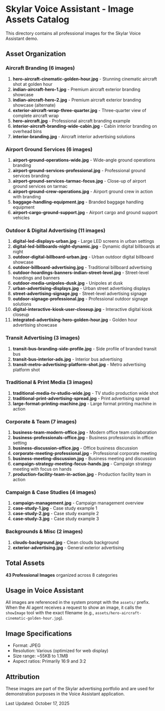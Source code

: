 # Skylar Voice Assistant - Image Assets Catalog

This directory contains all professional images for the Skylar Voice Assistant demo.

## Asset Organization

### Aircraft Branding (6 images)
1. **hero-aircraft-cinematic-golden-hour.jpg** - Stunning cinematic aircraft shot at golden hour
2. **indian-aircraft-hero-1.jpg** - Premium aircraft exterior branding showcase
3. **indian-aircraft-hero-2.jpg** - Premium aircraft exterior branding showcase (alternate)
4. **exterior-aircraft-wrap-three-quarter.jpg** - Three-quarter view of complete aircraft wrap
5. **hero-aircraft.jpg** - Professional aircraft branding example
6. **interior-aircraft-branding-wide-cabin.jpg** - Cabin interior branding on overhead bins
7. **interior-branding.jpg** - Aircraft interior advertising solutions

### Airport Ground Services (6 images)
1. **airport-ground-operations-wide.jpg** - Wide-angle ground operations branding
2. **airport-ground-services-professional.jpg** - Professional ground services branding
3. **airport-ground-services-tarmac-focus.jpg** - Close-up of airport ground services on tarmac
4. **airport-ground-crew-operations.jpg** - Airport ground crew in action with branding
5. **baggage-handling-equipment.jpg** - Branded baggage handling equipment
6. **airport-cargo-ground-support.jpg** - Airport cargo and ground support vehicles

### Outdoor & Digital Advertising (11 images)
1. **digital-led-displays-urban.jpg** - Large LED screens in urban settings
2. **digital-led-billboards-night-dynamic.jpg** - Dynamic digital billboards at night
3. **outdoor-digital-billboard-urban.jpg** - Urban outdoor digital billboard showcase
4. **outdoor-billboard-advertising.jpg** - Traditional billboard advertising
5. **outdoor-hoardings-banners-indian-street-level.jpg** - Street-level hoardings and banners
6. **outdoor-media-unipoles-dusk.jpg** - Unipoles at dusk
7. **urban-advertising-displays.jpg** - Urban street advertising displays
8. **street-advertising-signage.jpg** - Street-level advertising signage
9. **outdoor-signage-professional.jpg** - Professional outdoor signage solutions
10. **digital-interactive-kiosk-user-closeup.jpg** - Interactive digital kiosk closeup
11. **integrated-advertising-hero-golden-hour.jpg** - Golden hour advertising showcase

### Transit Advertising (3 images)
1. **transit-bus-branding-side-profile.jpg** - Side profile of branded transit bus
2. **transit-bus-interior-ads.jpg** - Interior bus advertising
3. **transit-metro-advertising-platform-shot.jpg** - Metro advertising platform shot

### Traditional & Print Media (3 images)
1. **traditional-media-tv-studio-wide.jpg** - TV studio production wide shot
2. **traditional-print-advertising-spread.jpg** - Print advertising spread
3. **large-format-printing-machine.jpg** - Large format printing machine in action

### Corporate & Team (7 images)
1. **business-team-modern-office.jpg** - Modern office team collaboration
2. **business-professionals-office.jpg** - Business professionals in office setting
3. **business-discussion-office.jpg** - Office business discussion
4. **corporate-meeting-professional.jpg** - Professional corporate meeting
5. **business-meeting-discussion.jpg** - Business meeting and discussion
6. **campaign-strategy-meeting-focus-hands.jpg** - Campaign strategy meeting with focus on hands
7. **production-facility-team-in-action.jpg** - Production facility team in action

### Campaign & Case Studies (4 images)
1. **campaign-management.jpg** - Campaign management overview
2. **case-study-1.jpg** - Case study example 1
3. **case-study-2.jpg** - Case study example 2
4. **case-study-3.jpg** - Case study example 3

### Backgrounds & Misc (2 images)
1. **clouds-background.jpg** - Clean clouds background
2. **exterior-advertising.jpg** - General exterior advertising

## Total Assets
**43 Professional Images** organized across 8 categories

## Usage in Voice Assistant
All images are referenced in the system prompt with the `assets/` prefix. When the AI agent receives a request to show an image, it calls the `showImage` tool with the exact filename (e.g., `assets/hero-aircraft-cinematic-golden-hour.jpg`).

## Image Specifications
- Format: JPEG
- Resolution: Various (optimized for web display)
- Size range: ~55KB to 1.1MB
- Aspect ratios: Primarily 16:9 and 3:2

## Attribution
These images are part of the Skylar advertising portfolio and are used for demonstration purposes in the Voice Assistant application.

Last Updated: October 17, 2025
